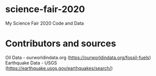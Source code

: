# science-fair-2020

My Science Fair 2020 Code and Data

# Contributors and sources

Oil Data - ourworldindata.org (https://ourworldindata.org/fossil-fuels)
Earthquake Data - USGS (https://earthquake.usgs.gov/earthquakes/search/)
